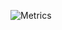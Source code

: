 ![Metrics](https://metrics.lecoq.io/notamine?template=classic&followup=1&isocalendar=1&languages=1&isocalendar.duration=half-year&config.timezone=Africa%2FTunis)
